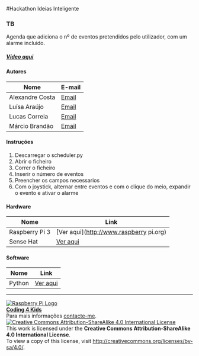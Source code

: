 #Hackathon Ideias Inteligente  

### TB

   Agenda que adiciona o nº de eventos pretendidos pelo utilizador, com um alarme incluido.
  
##### [Vídeo aqui](Demo/video.mp4?raw=true)  
  
#### Autores  

|Nome  |E-mail  |  
|---|---|    
|Alexandre Costa  |[Email](mailto:alexandrecosta400@gmail.com)  |  
|Luísa Araújo |[Email](mailto:lmpa.pt@gmail.com)  |  
|Lucas Correia  |[Email](mailto:lucasaacorreia@gmail.com)  |  
|Márcio Brandão |[Email](mailto:marciofranciscobrandao@hotmail.com)  |  

#### Instruções

1. Descarregar o scheduler.py
2. Abrir o ficheiro
3. Correr o ficheiro
4. Inserir o número de eventos
5. Preencher os campos necessarios
6. Com o joystick, alternar entre eventos e com o clique do meio, expandir o evento e ativar o alarme

#### Hardware  

|Nome  |Link  |  
|---|---|    
|Raspberry Pi 3  |[Ver aqui](http://www.raspberry pi.org)  |  
|Sense Hat  |[Ver aqui](https://www.raspberrypi.org/products/sense-hat/)  | 

#### Software  

|Nome  |Link  |  
|---|---|    
|Python  |[Ver aqui](https://www.python.org/)  |  


***  
[![Raspberry Pi Logo](https://upload.wikimedia.org/wikipedia/en/thumb/c/cb/Raspberry_Pi_Logo.svg/50px-Raspberry_Pi_Logo.svg.png)](http://raspberrypi.org)   
[**Coding 4 Kids**](http://coding4kids.github.io/coding4kids/)  
Para mais informações [contacte-me](mailto:nunofilipesantos@gmail.com).  
[![Creative Commons Attribution-ShareAlike 4.0 International License](https://licensebuttons.net/l/by-sa/4.0/88x31.png)](http://creativecommons.org/licenses/by-sa/4.0/)  
This work is licensed under the **Creative Commons Attribution-ShareAlike 4.0 International License**.  
To view a copy of this license, visit http://creativecommons.org/licenses/by-sa/4.0/.  
